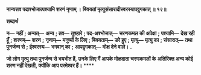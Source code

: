 **नान्यत्तव पदाश्भोजात्पश्यामि शरणं नृणाम् ।** **बिवयतां मृत्युसंसारादीस्वरस्यापवॢगकात् ॥ १२॥** 

**शब्दार्थ** 

**न—** **नहीं** **; अन्यत्—** **अन्य** **; तव—** **तुश्हारे** **; पद-अश्भोजात्—** **चरणकमल की अपेक्षा** **; पश्यामि—** **देख रही हूँ** **; शरणम्—** **शरण** **;** **नृणाम्—** **मनुष्यों के लिए** **; बिवयताम्—** **डरे हुए** **; मृत्यु—** **मृत्यु का** **; संसारात्—** **तथा पुनर्जन्म से** **; ईश्वरस्य—** **भगवान् का** **;** **आपवॢगकात्—** **मोक्ष देने वाले।** **.** 

**जो लोग मृत्यु तथा पुनर्जन्म से भयभीत हैं, उनके लिए मैं आपके मोक्षदाता चरणकमलों के** **अतिरिक्त अन्य कोई शरण नहीं देखती, क्योंकि आप परमेश्वर हैं।** **** 